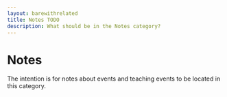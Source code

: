 ```yaml
---
layout: barewithrelated
title: Notes TODO
description: What should be in the Notes category?
---
```


# Notes
The intention is for notes about events and teaching events to be located in this category.
